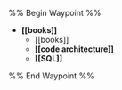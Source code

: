 %% Begin Waypoint %%
- **[[books]]**
	- [[books]]
	- **[[code architecture]]**
	- **[[SQL]]**

%% End Waypoint %%
